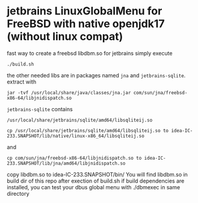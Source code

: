 # jetbrains LinuxGlobalMenu for FreeBSD with native openjdk17 (without linux compat)
fast way to create a freebsd libdbm.so for jetbrains simply execute 
```
./build.sh
```
the other needed libs are in packages named ```jna``` and ```jetbrains-sqlite```.
extract with 

```
jar -tvf /usr/local/share/java/classes/jna.jar com/sun/jna/freebsd-x86-64/libjnidispatch.so
```
 ```jetbrains-sqlite``` contains
```
/usr/local/share/jetbrains/sqlite/amd64/libsqliteij.so
```
```
cp /usr/local/share/jetbrains/sqlite/amd64/libsqliteij.so to idea-IC-233.SNAPSHOT/lib/native/linux-x86_64/libsqliteij.so
```

and

```
cp com/sun/jna/freebsd-x86-64/libjnidispatch.so to idea-IC-233.SNAPSHOT/lib/jna/amd64/libjnidispatch.so
```
copy libdbm.so to idea-IC-233.SNAPSHOT/bin/
You will find libdbm.so in build dir of this repo after exection of build.sh if build dependencies are installed, you can test your dbus global menu with ./dbmexec in same directory

